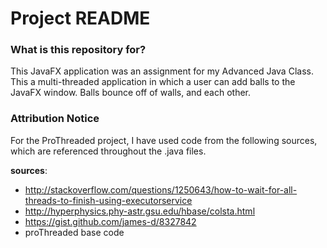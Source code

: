 # Project README #


### What is this repository for? ###

This JavaFX application was an assignment for my Advanced Java Class. 
This a multi-threaded application in which a user can add balls to the JavaFX window. Balls bounce off of walls, and each other. 

### Attribution Notice ###

For the ProThreaded project, I have used code from the following sources, which are referenced throughout the .java files. 

**sources**:
* http://stackoverflow.com/questions/1250643/how-to-wait-for-all-threads-to-finish-using-executorservice
* http://hyperphysics.phy-astr.gsu.edu/hbase/colsta.html
* https://gist.github.com/james-d/8327842
* proThreaded base code
